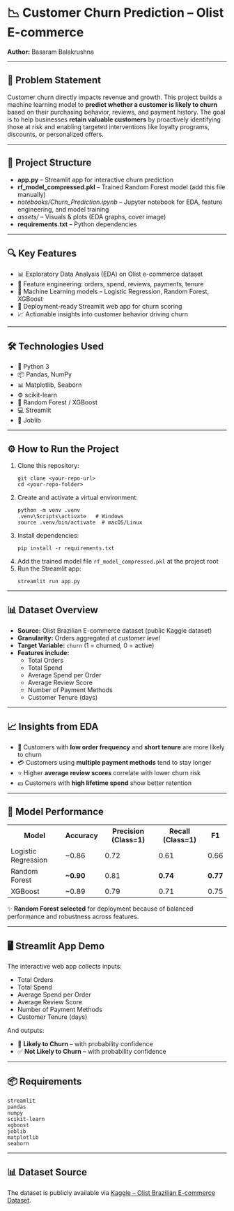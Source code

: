 <h1>📉 Customer Churn Prediction – Olist E-commerce</h1>

<p><strong>Author:</strong> Basaram Balakrushna</p>

---

<h2>🧠 Problem Statement</h2>
<p>
Customer churn directly impacts revenue and growth.  
This project builds a machine learning model to <strong>predict whether a customer is likely to churn</strong> based on their purchasing behavior, reviews, and payment history.  
The goal is to help businesses <strong>retain valuable customers</strong> by proactively identifying those at risk and enabling targeted interventions like loyalty programs, discounts, or personalized offers.  
</p>

---

<h2>📂 Project Structure</h2>
<ul>
  <li><strong>app.py</strong> – Streamlit app for interactive churn prediction</li>
  <li><strong>rf_model_compressed.pkl</strong> – Trained Random Forest model (add this file manually)</li>
  <li><em>notebooks/Churn_Prediction.ipynb</em> – Jupyter notebook for EDA, feature engineering, and model training</li>
  <li><em>assets/</em> – Visuals & plots (EDA graphs, cover image)</li>
  <li><strong>requirements.txt</strong> – Python dependencies</li>
</ul>

---

<h2>🔍 Key Features</h2>
<ul>
  <li>📊 Exploratory Data Analysis (EDA) on Olist e-commerce dataset</li>
  <li>🧹 Feature engineering: orders, spend, reviews, payments, tenure</li>
  <li>🤖 Machine Learning models – Logistic Regression, Random Forest, XGBoost</li>
  <li>🎯 Deployment-ready Streamlit web app for churn scoring</li>
  <li>📈 Actionable insights into customer behavior driving churn</li>
</ul>

---

<h2>🛠️ Technologies Used</h2>
<ul>
  <li>🐍 Python 3</li>
  <li>📦 Pandas, NumPy</li>
  <li>📊 Matplotlib, Seaborn</li>
  <li>⚙️ scikit-learn</li>
  <li>🌲 Random Forest / XGBoost</li>
  <li>💻 Streamlit</li>
  <li>💾 Joblib</li>
</ul>

---

<h2>⚙️ How to Run the Project</h2>
<ol>
  <li>Clone this repository:
    <pre><code>git clone &lt;your-repo-url&gt;
cd &lt;your-repo-folder&gt;</code></pre>
  </li>
  <li>Create and activate a virtual environment:
    <pre><code>python -m venv .venv
.venv\Scripts\activate   # Windows
source .venv/bin/activate  # macOS/Linux</code></pre>
  </li>
  <li>Install dependencies:
    <pre><code>pip install -r requirements.txt</code></pre>
  </li>
  <li>Add the trained model file <code>rf_model_compressed.pkl</code> at the project root</li>
  <li>Run the Streamlit app:
    <pre><code>streamlit run app.py</code></pre>
  </li>
</ol>

---

<h2>📊 Dataset Overview</h2>
<ul>
  <li><strong>Source:</strong> Olist Brazilian E-commerce dataset (public Kaggle dataset)</li>
  <li><strong>Granularity:</strong> Orders aggregated at <em>customer level</em></li>
  <li><strong>Target Variable:</strong> <code>churn</code> (1 = churned, 0 = active)</li>
  <li><strong>Features include:</strong>
    <ul>
      <li>Total Orders</li>
      <li>Total Spend</li>
      <li>Average Spend per Order</li>
      <li>Average Review Score</li>
      <li>Number of Payment Methods</li>
      <li>Customer Tenure (days)</li>
    </ul>
  </li>
</ul>

---

<h2>📈 Insights from EDA</h2>
<ul>
  <li>🚨 Customers with <strong>low order frequency</strong> and <strong>short tenure</strong> are more likely to churn</li>
  <li>💳 Customers using <strong>multiple payment methods</strong> tend to stay longer</li>
  <li>⭐ Higher <strong>average review scores</strong> correlate with lower churn risk</li>
  <li>💵 Customers with <strong>high lifetime spend</strong> show better retention</li>
</ul>

---

<h2>🤖 Model Performance</h2>

<table>
<tr><th>Model</th><th>Accuracy</th><th>Precision (Class=1)</th><th>Recall (Class=1)</th><th>F1</th></tr>
<tr><td>Logistic Regression</td><td>~0.86</td><td>0.72</td><td>0.61</td><td>0.66</td></tr>
<tr><td>Random Forest</td><td><strong>~0.90</strong></td><td>0.81</td><td><strong>0.74</strong></td><td><strong>0.77</strong></td></tr>
<tr><td>XGBoost</td><td>~0.89</td><td>0.79</td><td>0.71</td><td>0.75</td></tr>
</table>

<p>
✨ <strong>Random Forest selected</strong> for deployment because of balanced performance and robustness across features.
</p>

---

<h2>🖥️ Streamlit App Demo</h2>
<p>
The interactive web app collects inputs:
</p>
<ul>
  <li>Total Orders</li>
  <li>Total Spend</li>
  <li>Average Spend per Order</li>
  <li>Average Review Score</li>
  <li>Number of Payment Methods</li>
  <li>Customer Tenure (days)</li>
</ul>
<p>
And outputs:
</p>
<ul>
  <li>🚨 <strong>Likely to Churn</strong> – with probability confidence</li>
  <li>✅ <strong>Not Likely to Churn</strong> – with probability confidence</li>
</ul>

---

<h2>📦 Requirements</h2>
<pre><code>streamlit
pandas
numpy
scikit-learn
xgboost
joblib
matplotlib
seaborn
</code></pre>

---

<h2>📊 Dataset Source</h2>
<p>
The dataset is publicly available via <a href="https://www.kaggle.com/datasets/olistbr/brazilian-ecommerce" target="_blank">Kaggle – Olist Brazilian E-commerce Dataset</a>.
</p>
